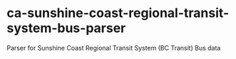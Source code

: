 ca-sunshine-coast-regional-transit-system-bus-parser
====================================================

Parser for Sunshine Coast Regional Transit System (BC Transit) Bus data
